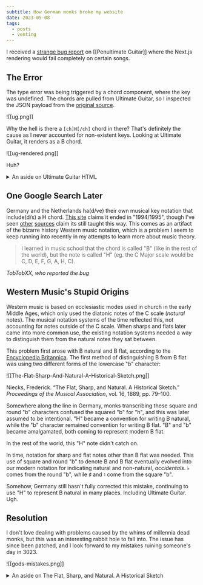 ```yaml
---
subtitle: How German monks broke my website
date: 2023-05-08
tags:
  - posts
  - venting
---
```


I received a [strange bug report](https://github.com/pavo-etc/penultimate-guitar/issues/41) on [[Penultimate Guitar]] where the Next.js rendering would fail completely on certain songs.

## The Error

The type error was being triggered by a chord component, where the key was undefined. The chords are pulled from Ultimate Guitar, so I inspected the JSON payload from the [original source](https://tabs.ultimate-guitar.com/tab/1684995).

![[ug.png]]

Why the hell is there a `[ch]H[/ch]` chord in there? That's definitely the cause as I never accounted for non-existent keys. Looking at Ultimate Guitar, it renders as a B chord.

![[ug-rendered.png]]

Huh?

<details markdown="1">
<summary>An aside on Ultimate Guitar HTML</summary>
The way Ultimate Guitar handles data is bizarre. It passes a static dehydrated [[HTML]] page to the client.  The data payload is in the HTML as well, but instead of being contained in a `script` tag it's a giant JSON payload in an escaped string within an attribute of a random `div`
</details>

## One Google Search Later

Germany and the Netherlands ha(d/ve) their own musical key notation that include(d/s) a H chord. [This site](https://www.guitarsite.com/newsletters/010122/12.shtml) claims it ended in "1994/1995", though I've seen [other](https://github.com/pavo-etc/penultimate-guitar/issues/41#issuecomment-1538452351) [sources](https://www.reddit.com/r/musictheory/comments/8rn0ve) claim its still taught this way. This comes as an artifact of the bizarre history Western music notation, which is a problem I seem to keep running into recently in my attempts to learn more about music theory.

> I learned in music school that the chord is called "B" (like in the rest of the world), but the note is called "H" (eg. the C Major scale would be C, D, E, F, G, A, H, C).

<cite>TobTobXX, who reported the bug</cite>

## Western Music's Stupid Origins

Western music is based on ecclesiastic modes used in church in the early Middle Ages, which only used the diatonic notes of the C scale (*natural* notes). The musical notation systems of the time reflected this, not accounting for notes outside of the C scale. When sharps and flats later came into more common use, the existing notation systems needed a way to distinguish them from the natural notes they sat between.

This problem first arose with B natural and B flat, according to the [Encyclopedia Britannica](https://www.britannica.com/art/musical-expression). The first method of distinguishing B from B flat was using two different forms of the lowercase "b" character:

![[The-Flat-Sharp-And-Natural-A-Historical-Sketch.png]]

Niecks, Frederick. “The Flat, Sharp, and Natural. A Historical Sketch.” *Proceedings of the Musical Association*, vol. 16, 1889, pp. 79–100.

Somewhere along the line in Germany, monks transcribing these square and round "b" characters confused the squared "b" for "h", and this was later assumed to be intentional. "H" became a convention for writing B natural, while the "b" character remained convention for writing B flat. "B" and "b" became amalgamated, both coming to represent modern B flat.

In the rest of the world, this "H" note didn't catch on.

In time, notation for sharp and flat notes other than B flat was needed. This use of square and round "b" to denote B and B flat eventually evolved into our modern notation for indicating natural and non-natural, *accidentals*. ♭ comes from the round "b", while ♯ and ♮ come from the square "b".

Somehow, Germany still hasn't fully corrected this mistake, continuing to use "H" to represent B natural in many places. Including Ultimate Guitar. Ugh.

## Resolution

I don't love dealing with problems caused by the whims of millennia dead monks, but this was an interesting rabbit hole to fall into. The issue has since been patched, and I look forward to my mistakes ruining someone's day in 3023.

![[gods-mistakes.png]]

<details markdown="1">
<summary> An aside on The Flat, Sharp, and Natural. A Historical Sketch </summary>

When I first copied the text from the article, it copied that "square b" as a "h". Funny that modern OCR technology makes the same mistakes at 1000 year old monks.

> The first known writer who distinguished between b natural and b flat was Odo of Clugny, who died in 942 ; the b natural being indicated by a square b (h), the b flat by a round b (b)

It was also a pain in the ass to find a copy of that article. It's mostly found on paywalled academic sites despite the article definitely being out of copyright. Luckily the Internet Archive [has a copy](https://scholar.archive.org/work/3jdud373effq3e376gqtlkxqvq).

</details>
